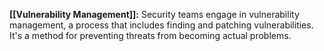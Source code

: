 **[[Vulnerability Management]]:** Security teams engage in vulnerability management, a process that includes finding and patching vulnerabilities. It's a method for preventing threats from becoming actual problems.